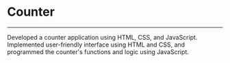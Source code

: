 <h1>Counter</h1>
  <hr>
  <p>Developed a counter application using HTML, CSS, and JavaScript. 
  Implemented user-friendly interface using HTML and CSS, and programmed 
  the counter's functions and logic using JavaScript.</p>
